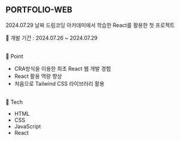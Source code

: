 ## PORTFOLIO-WEB

2024.07.29 날짜 드림코딩 아카데미에서 학습한 React를 활용한 첫 프로젝트
<br/>

📅 개발 기간 : 2024.07.26 ~ 2024.07.29

<br/>
📌 Point

- CRA방식을 이용한 최초 React 웹 개발 경험
- React 활용 역량 향상
- 처음으로 Tailwind CSS 라이브러리 활용

<br/>
🔨 Tech

- HTML
- CSS
- JavaScript
- React
